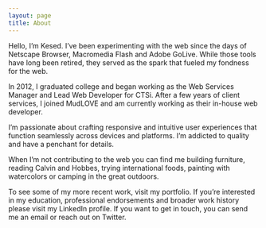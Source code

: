 ```yaml
---
layout: page
title: About
---
```

Hello, I’m Kesed. I’ve been experimenting with the web since the days of Netscape Browser, Macromedia Flash and Adobe GoLive. While those tools have long been retired, they served as the spark that fueled my fondness for the web.

In 2012, I graduated college and began working as the Web Services Manager and Lead Web Developer for CTSi. After a few years of client services, I joined MudLOVE and am currently working as their in-house web developer.

I’m passionate about crafting responsive and intuitive user experiences that function seamlessly across devices and platforms. I’m addicted to quality and have a penchant for details.

When I’m not contributing to the web you can find me building furniture, reading Calvin and Hobbes, trying international foods, painting with watercolors or camping in the great outdoors.

To see some of my more recent work, visit my portfolio. If you’re interested in my education, professional endorsements and broader work history please visit my LinkedIn profile. If you want to get in touch, you can send me an email or reach out on Twitter.
